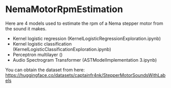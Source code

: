 # NemaMotorRpmEstimation
Here are 4 models used to estimate the rpm of a Nema stepper motor from the sound it makes.
- Kernel logistic regression (KernelLogisticRegressionExploration.ipynb)
- Kernel logistic classification (KernelLogisticClassificationExploration.ipynb)
- Perceptron multilayer ()
- Audio Spectrogram Transformer (ASTModelImplementation 3.ipynb)


You can obtain the dataset from here: 
https://huggingface.co/datasets/captainfr4nk/StepperMotorSoundsWithLabels
